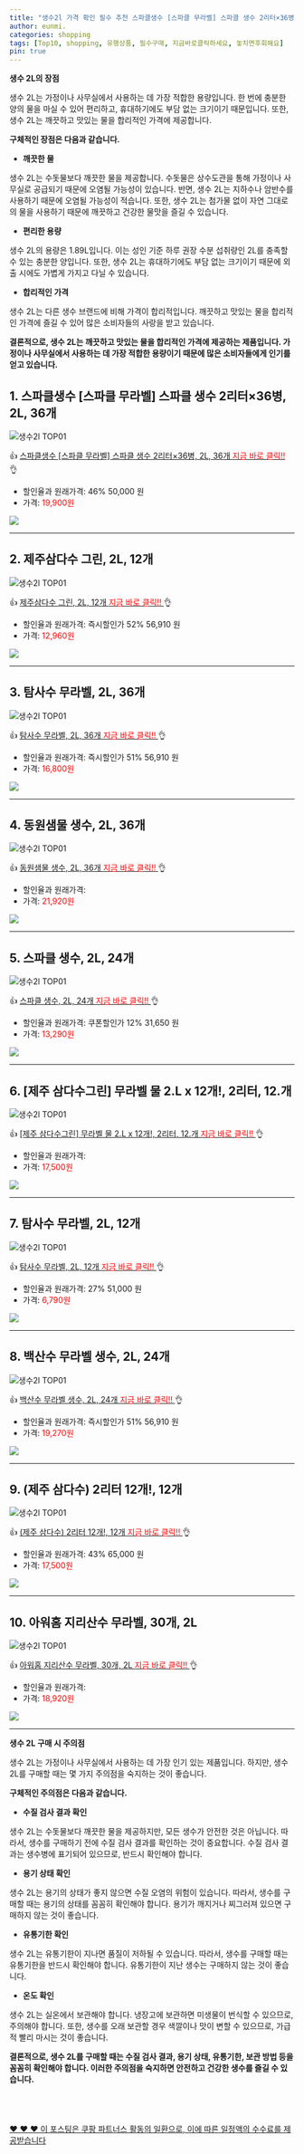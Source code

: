 ```yaml
---
title: "생수2l 가격 확인 필수 추천 스파클생수 [스파클 무라벨] 스파클 생수 2리터×36병, 2L, 36개 비교 장점 구매가이드"
author: eunmi.
categories: shopping
tags: [Top10, shopping, 유행상품, 필수구매, 지금바로클릭하세요, 놓치면후회해요]
pin: true
---
```

**생수 2L의 장점**

생수 2L는 가정이나 사무실에서 사용하는 데 가장 적합한 용량입니다. 한 번에 충분한 양의 물을 마실 수 있어 편리하고, 휴대하기에도 부담 없는 크기이기 때문입니다. 또한, 생수 2L는 깨끗하고 맛있는 물을 합리적인 가격에 제공합니다.

**구체적인 장점은 다음과 같습니다.**

* **깨끗한 물**

생수 2L는 수돗물보다 깨끗한 물을 제공합니다. 수돗물은 상수도관을 통해 가정이나 사무실로 공급되기 때문에 오염될 가능성이 있습니다. 반면, 생수 2L는 지하수나 암반수를 사용하기 때문에 오염될 가능성이 적습니다. 또한, 생수 2L는 첨가물 없이 자연 그대로의 물을 사용하기 때문에 깨끗하고 건강한 물맛을 즐길 수 있습니다.

* **편리한 용량**

생수 2L의 용량은 1.89L입니다. 이는 성인 기준 하루 권장 수분 섭취량인 2L를 충족할 수 있는 충분한 양입니다. 또한, 생수 2L는 휴대하기에도 부담 없는 크기이기 때문에 외출 시에도 가볍게 가지고 다닐 수 있습니다.

* **합리적인 가격**

생수 2L는 다른 생수 브랜드에 비해 가격이 합리적입니다. 깨끗하고 맛있는 물을 합리적인 가격에 즐길 수 있어 많은 소비자들의 사랑을 받고 있습니다.

**결론적으로, 생수 2L는 깨끗하고 맛있는 물을 합리적인 가격에 제공하는 제품입니다. 가정이나 사무실에서 사용하는 데 가장 적합한 용량이기 때문에 많은 소비자들에게 인기를 얻고 있습니다.**

   

## 1. 스파클생수 [스파클 무라벨] 스파클 생수 2리터×36병, 2L, 36개

![생수2l TOP01](https://thumbnail8.coupangcdn.com/thumbnails/remote/230x230ex/image/vendor_inventory/33f8/e31511c32c264059954e594a095b336939ae2199c6ab3e92bb72742c5fad.jpg)


👍 [스파클생수 [스파클 무라벨] 스파클 생수 2리터×36병, 2L, 36개 <font color=red> 지금 바로 클릭!! </font> ](https://link.coupang.com/re/AFFSDP?lptag=AF3617701&subid=GithubCoopas&pageKey=6830320694&traceid=V0-153&itemId=18354584884&vendorItemId=83406358856) 👌 


- 할인율과 원래가격: 46%  50,000   원
- 가격: <span style='color:red'>19,900원</span>

[![](/discount_price.png)](https://link.coupang.com/re/AFFSDP?lptag=AF3617701&subid=GithubCoopas&pageKey=6830320694&traceid=V0-153&itemId=18354584884&vendorItemId=83406358856)

---


   

## 2. 제주삼다수 그린, 2L, 12개

![생수2l TOP01](https://thumbnail6.coupangcdn.com/thumbnails/remote/230x230ex/image/retail/images/1133397396339314-a0df41ca-a478-4d5b-9e62-ba95604fb572.jpg)


👍 [제주삼다수 그린, 2L, 12개 <font color=red> 지금 바로 클릭!! </font> ](https://link.coupang.com/re/AFFSDP?lptag=AF3617701&subid=GithubCoopas&pageKey=7666070794&traceid=V0-153&itemId=16569434481&vendorItemId=86478559145) 👌 


- 할인율과 원래가격: 즉시할인가 52%  56,910   원
- 가격: <span style='color:red'>12,960원</span>

[![](/discount_price.png)](https://link.coupang.com/re/AFFSDP?lptag=AF3617701&subid=GithubCoopas&pageKey=7666070794&traceid=V0-153&itemId=16569434481&vendorItemId=86478559145)

---


   

## 3. 탐사수 무라벨, 2L, 36개

![생수2l TOP01](https://thumbnail8.coupangcdn.com/thumbnails/remote/230x230ex/image/retail/images/7fdc380a-28bc-4fe0-aa77-2da295c6a73f2154884252425682791.png)


👍 [탐사수 무라벨, 2L, 36개 <font color=red> 지금 바로 클릭!! </font> ](https://link.coupang.com/re/AFFSDP?lptag=AF3617701&subid=GithubCoopas&pageKey=5625704601&traceid=V0-153&itemId=19013169354&vendorItemId=86137789886) 👌 


- 할인율과 원래가격: 즉시할인가 51%  56,910   원
- 가격: <span style='color:red'>16,800원</span>

[![](/discount_price.png)](https://link.coupang.com/re/AFFSDP?lptag=AF3617701&subid=GithubCoopas&pageKey=5625704601&traceid=V0-153&itemId=19013169354&vendorItemId=86137789886)

---


   

## 4. 동원샘물 생수, 2L, 36개

![생수2l TOP01](https://thumbnail6.coupangcdn.com/thumbnails/remote/230x230ex/image/retail/images/967277101502189-093b212e-6476-4261-8f72-2c42c91212ef.png)


👍 [동원샘물 생수, 2L, 36개 <font color=red> 지금 바로 클릭!! </font> ](https://link.coupang.com/re/AFFSDP?lptag=AF3617701&subid=GithubCoopas&pageKey=7403078905&traceid=V0-153&itemId=19847747661&vendorItemId=86949016464) 👌 


- 할인율과 원래가격: 
- 가격: <span style='color:red'>21,920원</span>

[![](/discount_price.png)](https://link.coupang.com/re/AFFSDP?lptag=AF3617701&subid=GithubCoopas&pageKey=7403078905&traceid=V0-153&itemId=19847747661&vendorItemId=86949016464)

---


   

## 5. 스파클 생수, 2L, 24개

![생수2l TOP01](https://thumbnail6.coupangcdn.com/thumbnails/remote/230x230ex/image/vendor_inventory/7c1b/8271ff5ba6e2634e3c8a9a728d7d79982a74418e0c7b850805392f4c398e.jpg)


👍 [스파클 생수, 2L, 24개 <font color=red> 지금 바로 클릭!! </font> ](https://link.coupang.com/re/AFFSDP?lptag=AF3617701&subid=GithubCoopas&pageKey=7660700696&traceid=V0-153&itemId=18241507184&vendorItemId=70286435633) 👌 


- 할인율과 원래가격: 쿠폰할인가 12%  31,650   원
- 가격: <span style='color:red'>13,290원</span>

[![](/discount_price.png)](https://link.coupang.com/re/AFFSDP?lptag=AF3617701&subid=GithubCoopas&pageKey=7660700696&traceid=V0-153&itemId=18241507184&vendorItemId=70286435633)

---


   

## 6. [제주 삼다수그린] 무라벨 물 2.L x 12개!, 2리터, 12.개

![생수2l TOP01](https://thumbnail10.coupangcdn.com/thumbnails/remote/230x230ex/image/vendor_inventory/c7a4/03cecc458035ee030742ae8275dc4511b5e969857355bee79f7d817cbd3c.jpg)


👍 [[제주 삼다수그린] 무라벨 물 2.L x 12개!, 2리터, 12.개 <font color=red> 지금 바로 클릭!! </font> ](https://link.coupang.com/re/AFFSDP?lptag=AF3617701&subid=GithubCoopas&pageKey=7709295645&traceid=V0-153&itemId=20661145431&vendorItemId=83374368088) 👌 


- 할인율과 원래가격: 
- 가격: <span style='color:red'>17,500원</span>

[![](/discount_price.png)](https://link.coupang.com/re/AFFSDP?lptag=AF3617701&subid=GithubCoopas&pageKey=7709295645&traceid=V0-153&itemId=20661145431&vendorItemId=83374368088)

---


   

## 7. 탐사수 무라벨, 2L, 12개

![생수2l TOP01](https://thumbnail8.coupangcdn.com/thumbnails/remote/230x230ex/image/retail/images/9202382952942280-70046ce8-e531-4184-a2dd-2fb93116dd57.jpg)


👍 [탐사수 무라벨, 2L, 12개 <font color=red> 지금 바로 클릭!! </font> ](https://link.coupang.com/re/AFFSDP?lptag=AF3617701&subid=GithubCoopas&pageKey=5625704601&traceid=V0-153&itemId=9133866800&vendorItemId=79544780507) 👌 


- 할인율과 원래가격: 27%  51,000   원
- 가격: <span style='color:red'>6,790원</span>

[![](/discount_price.png)](https://link.coupang.com/re/AFFSDP?lptag=AF3617701&subid=GithubCoopas&pageKey=5625704601&traceid=V0-153&itemId=9133866800&vendorItemId=79544780507)

---


   

## 8. 백산수 무라벨 생수, 2L, 24개

![생수2l TOP01](https://thumbnail8.coupangcdn.com/thumbnails/remote/230x230ex/image/retail/images/3570445572554842-f7dd1a75-a113-4f84-b85d-3084249b223e.jpg)


👍 [백산수 무라벨 생수, 2L, 24개 <font color=red> 지금 바로 클릭!! </font> ](https://link.coupang.com/re/AFFSDP?lptag=AF3617701&subid=GithubCoopas&pageKey=6393352093&traceid=V0-153&itemId=18924166493&vendorItemId=86494111210) 👌 


- 할인율과 원래가격: 즉시할인가 51%  56,910   원
- 가격: <span style='color:red'>19,270원</span>

[![](/discount_price.png)](https://link.coupang.com/re/AFFSDP?lptag=AF3617701&subid=GithubCoopas&pageKey=6393352093&traceid=V0-153&itemId=18924166493&vendorItemId=86494111210)

---


   

## 9. (제주 삼다수) 2리터 12개!, 12개

![생수2l TOP01](https://thumbnail9.coupangcdn.com/thumbnails/remote/230x230ex/image/vendor_inventory/d0e5/2c9e814aa63970fb265e95540ac73580e46511011c168d34e35334a091e4.jpg)


👍 [(제주 삼다수) 2리터 12개!, 12개 <font color=red> 지금 바로 클릭!! </font> ](https://link.coupang.com/re/AFFSDP?lptag=AF3617701&subid=GithubCoopas&pageKey=7709201959&traceid=V0-153&itemId=20660548810&vendorItemId=76920665905) 👌 


- 할인율과 원래가격: 43%  65,000   원
- 가격: <span style='color:red'>17,500원</span>

[![](/discount_price.png)](https://link.coupang.com/re/AFFSDP?lptag=AF3617701&subid=GithubCoopas&pageKey=7709201959&traceid=V0-153&itemId=20660548810&vendorItemId=76920665905)

---


   

## 10. 아워홈 지리산수 무라벨, 30개, 2L

![생수2l TOP01](https://thumbnail9.coupangcdn.com/thumbnails/remote/230x230ex/image/retail/images/acd1fc61-21ad-47c7-8ade-57bcbf74787c1846202314173803808.png)


👍 [아워홈 지리산수 무라벨, 30개, 2L <font color=red> 지금 바로 클릭!! </font> ](https://link.coupang.com/re/AFFSDP?lptag=AF3617701&subid=GithubCoopas&pageKey=6673761816&traceid=V0-153&itemId=13491471362&vendorItemId=86495568474) 👌 


- 할인율과 원래가격: 
- 가격: <span style='color:red'>18,920원</span>

[![](/discount_price.png)](https://link.coupang.com/re/AFFSDP?lptag=AF3617701&subid=GithubCoopas&pageKey=6673761816&traceid=V0-153&itemId=13491471362&vendorItemId=86495568474)

---
**생수 2L 구매 시 주의점**

생수 2L는 가정이나 사무실에서 사용하는 데 가장 인기 있는 제품입니다. 하지만, 생수 2L를 구매할 때는 몇 가지 주의점을 숙지하는 것이 좋습니다.

**구체적인 주의점은 다음과 같습니다.**

* **수질 검사 결과 확인**

생수 2L는 수돗물보다 깨끗한 물을 제공하지만, 모든 생수가 안전한 것은 아닙니다. 따라서, 생수를 구매하기 전에 수질 검사 결과를 확인하는 것이 중요합니다. 수질 검사 결과는 생수병에 표기되어 있으므로, 반드시 확인해야 합니다.

* **용기 상태 확인**

생수 2L는 용기의 상태가 좋지 않으면 수질 오염의 위험이 있습니다. 따라서, 생수를 구매할 때는 용기의 상태를 꼼꼼히 확인해야 합니다. 용기가 깨지거나 찌그러져 있으면 구매하지 않는 것이 좋습니다.

* **유통기한 확인**

생수 2L는 유통기한이 지나면 품질이 저하될 수 있습니다. 따라서, 생수를 구매할 때는 유통기한을 반드시 확인해야 합니다. 유통기한이 지난 생수는 구매하지 않는 것이 좋습니다.

* **온도 확인**

생수 2L는 실온에서 보관해야 합니다. 냉장고에 보관하면 미생물이 번식할 수 있으므로, 주의해야 합니다. 또한, 생수를 오래 보관할 경우 색깔이나 맛이 변할 수 있으므로, 가급적 빨리 마시는 것이 좋습니다.

**결론적으로, 생수 2L를 구매할 때는 수질 검사 결과, 용기 상태, 유통기한, 보관 방법 등을 꼼꼼히 확인해야 합니다. 이러한 주의점을 숙지하면 안전하고 건강한 생수를 즐길 수 있습니다.**<br><br><br><br><br> [ ❤ ❤ ❤ 이 포스팅은 쿠팡 파트너스 활동의 일환으로, 이에 따른 일정액의 수수료를 제공받습니다](https://link.coupang.com/a/bcEFyh)